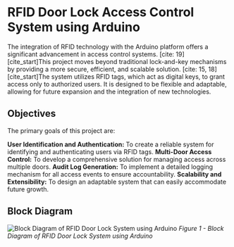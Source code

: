 # RFID Door Lock Access Control System using Arduino

The integration of RFID technology with the Arduino platform offers a significant advancement in access control systems. [cite: 19] [cite_start]This project moves beyond traditional lock-and-key mechanisms by providing a more secure, efficient, and scalable solution. [cite: 15, 18] [cite_start]The system utilizes RFID tags, which act as digital keys, to grant access only to authorized users. It is designed to be flexible and adaptable, allowing for future expansion and the integration of new technologies. 

## Objectives

The primary goals of this project are: 

**User Identification and Authentication:** To create a reliable system for identifying and authenticating users via RFID tags. 
**Multi-Door Access Control:** To develop a comprehensive solution for managing access across multiple doors.
**Audit Log Generation:** To implement a detailed logging mechanism for all access events to ensure accountability.
**Scalability and Extensibility:** To design an adaptable system that can easily accommodate future growth.

## Block Diagram

![Block Diagram of RFID Door Lock System using Arduino](https://i.imgur.com/your-block-diagram-image-url.png)
*Figure 1 - Block Diagram of RFID Door Lock System using Arduino* 
